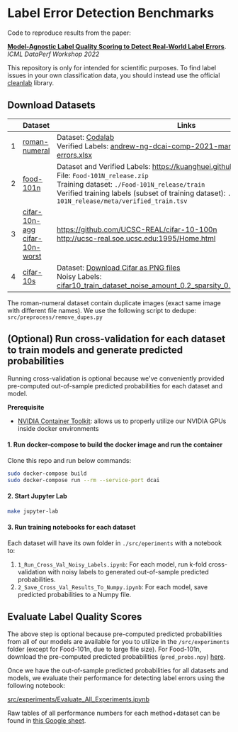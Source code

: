 # Label Error Detection Benchmarks

Code to reproduce results from the paper:

[**Model-Agnostic Label Quality Scoring to Detect Real-World Label Errors**](https://people.csail.mit.edu/jonasmueller/info/LabelQuality_icml.pdf). *ICML DataPerf Workshop 2022*

This repository is only for intended for scientific purposes. 
To find label issues in your own classification data, you should instead use the official [cleanlab](https://github.com/cleanlab/cleanlab) library.


## Download Datasets

|     | Dataset                                                                                                                                                                                                                                                            | Links                                                                                                                                                                                                                                                                                                                                                    |
| --- | ------------------------------------------------------------------------------------------------------------------------------------------------------------------------------------------------------------------------------------------------------------------ | -------------------------------------------------------------------------------------------------------------------------------------------------------------------------------------------------------------------------------------------------------------------------------------------------------------------------------------------------------- |
| 1   | [roman-numeral](https://github.com/cleanlab/label-error-detection-benchmarks/tree/main/src/experiments/roman-numeral)                                                                                                                                           | Dataset: [Codalab](https://worksheets.codalab.org/bundles/0x497f5d7096724783aa1eb78b85aa321f)<br />Verified Labels: [andrew-ng-dcai-comp-2021-manual-review-for-label-errors.xlsx](https://github.com/cleanlab/label-error-detection-benchmarks/blob/main/src/experiments/roman-numeral/andrew-ng-dcai-comp-2021-manual-review-for-label-errors.xlsx) |
| 2   | [food-101n](https://github.com/cleanlab/label-error-detection-benchmarks/tree/main/src/experiments/food-101n)                                                                                                                                                   | Dataset and Verified Labels: https://kuanghuei.github.io/Food-101N/ <br /> File: `Food-101N_release.zip` <br /> Training dataset: `./Food-101N_release/train`<br />Verified training labels (subset of training dataset): `./Food-101N_release/meta/verified_train.tsv`                                                                                  |
| 3   | [cifar-10n-agg](https://github.com/cleanlab/label-error-detection-benchmarks/tree/main/src/experiments/cifar-10n-aggregate) <br /> [cifar-10n-worst](https://github.com/cleanlab/label-error-detection-benchmarks/tree/main/src/experiments/cifar-10n-worst) | https://github.com/UCSC-REAL/cifar-10-100n <br /> http://ucsc-real.soe.ucsc.edu:1995/Home.html                                                                                                                                                                                                                                                           |
| 4   | [cifar-10s](https://github.com/cleanlab/label-error-detection-benchmarks/tree/main/src/experiments/cifar-10)                                                                                                                                                    | Dataset: [Download Cifar as PNG files](https://github.com/knjcode/cifar2png)<br /> Noisy Labels: [cifar10_train_dataset_noise_amount_0.2_sparsity_0.4_20220326055753.csv](https://github.com/cleanlab/label-error-detection-benchmarks/blob/main/src/experiments/cifar-10/cifar10_train_dataset_noise_amount_0.2_sparsity_0.4_20220326055753.csv)     |

The roman-numeral dataset contain duplicate images (exact same image with different file names). We use the following script to dedupe: `src/preprocess/remove_dupes.py`

## (Optional) Run cross-validation for each dataset to train models and generate predicted probabilities

Running cross-validation is optional because we've conveniently provided pre-computed out-of-sample predicted probabilities for each dataset and model.

**Prerequisite**

- [NVIDIA Container Toolkit](https://github.com/NVIDIA/nvidia-docker): allows us to properly utilize our NVIDIA GPUs inside docker environments

#### 1. Run docker-compose to build the docker image and run the container

Clone this repo and run below commands:

```bash
sudo docker-compose build
sudo docker-compose run --rm --service-port dcai
```

#### 2. Start Jupyter Lab

```bash
make jupyter-lab
```

#### 3. Run training notebooks for each dataset

Each dataset will have its own folder in `./src/eperiments` with a notebook to:

1. `1_Run_Cross_Val_Noisy_Labels.ipynb`: For each model, run k-fold cross-validation with noisy labels to generated out-of-sample predicted probabilities.
2. `2_Save_Cross_Val_Results_To_Numpy.ipynb`: For each model, save predicted probabilities to a Numpy file.

## Evaluate Label Quality Scores

The above step is optional because pre-computed predicted probabilities from all of our models are available for you to utilize in the `/src/experiments` folder (except for Food-101n, due to large file size). For Food-101n, download the pre-computed predicted probabilities (`pred_probs.npy`) [here](https://drive.google.com/file/d/1DV45bpazRIeLGV_wJD7fDuz4AzuVzhq9/view?usp=sharing).

Once we have the out-of-sample predicted probabilities for all datasets and models, we evaluate their performance for detecting label errors using the following notebook:

[src/experiments/Evaluate_All_Experiments.ipynb](https://github.com/cleanlab/label-error-detection-benchmarks/blob/main/src/experiments/Evaluate_All_Experiments.ipynb)

Raw tables of all performance numbers for each method+dataset can be found in [this Google sheet](https://docs.google.com/spreadsheets/d/1EvdeGOtLW7z4C7Edg3FIg0Q-Su_AqtsmRzVv5_uuPO4/edit?usp=sharing).
